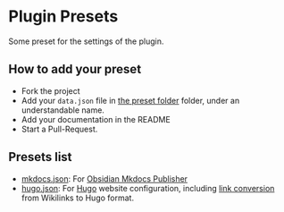 # Plugin Presets
Some preset for the settings of the plugin.

## How to add your preset

- Fork the project
- Add your `data.json` file in [the preset folder](./presets) folder, under an understandable name.
- Add your documentation in the README
- Start a Pull-Request.

## Presets list
- [mkdocs.json](./presets/mkdocs.json): For [Obsidian Mkdocs Publisher]([https://obsidian-publisher.netlify.app/template/](https://obsidian-publisher.netlify.app/plugin/example/configuration%20example/#mkdocs-publisher)https://obsidian-publisher.netlify.app/plugin/example/configuration%20example/#mkdocs-publisher)
- [hugo.json](./presets/hugo.json): For [Hugo](https://gohugo.io/) website configuration, including [link conversion](https://gohugo.io/content-management/cross-references/) from Wikilinks to Hugo format.